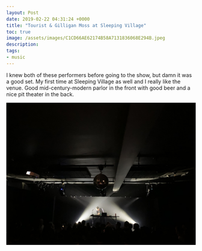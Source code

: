 ```yaml
---
layout: Post
date: 2019-02-22 04:31:24 +0000
title: "Tourist & Gilligan Moss at Sleeping Village"
toc: true
image: /assets/images/C1CD66AE62174B58A7131836068E294B.jpeg
description: 
tags: 
- music
---
```


I knew both of these performers before going to the show, but damn it was a good set\. My first time at Sleeping Village as well and I really like the venue\. Good mid\-century\-modern parlor in the front with good beer and a nice pit theater in the back\.

![](/assets/images/C1CD66AE62174B58A7131836068E294B.jpeg)

